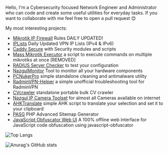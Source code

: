Hello, I'm a Cybersecurity focused Network Engineer and Administrator who can code and create some useful utilities for everyday tasks.
If you want to collaborate with me feel free to open a pull request 😊

My most interesting projects:
- <a href="https://github.com/NazgulCoder/Mikrotik-IP-Firewall" target="_blank">Mikrotik IP Firewall</a> Rules DAILY UPDATED!
- <a href="https://github.com/NazgulCoder/IPLists" target="_blank">IPLists</a> Daily Updated VPN IP Lists (IPv4 & IPv6)
- <a href="https://github.com/NazgulCoder/caddy-secure" target="_blank">Caddy Secure</a> with Security modules and scripts
- <a href="https://github.com/NazgulCoder/Mass-Mikrotik-Executor" target="_blank">Mass Mikrotik Executor</a> a script to execute commands on multiple mikrotiks at once [REMOVED]
- <a href="https://github.com/NazgulCoder/RADIUS-Server-Checker" target="_blank">RADIUS Server Checker</a> to test your configuration
- <a href="https://github.com/NazgulCoder/NazgulMonitor" target="_blank">NazgulMonitor</a> Tool to monitor all your hardware components
- <a href="https://github.com/NazgulCoder/PCNukerPro" target="_blank">PCNukerPro</a> simple standalone cleaning and antimalware utility
- <a href="https://github.com/NazgulCoder/RadminVPN-Helper" target="_blank">RadminVPN-Helper</a> a simple unofficial troubleshooting tool for RadminVPN
- <a href="https://github.com/NazgulCoder/CVcrawler" target="_blank">CVcrawler</a> standalone portable bulk CV crawler
- <a href="https://github.com/NazgulCoder/Nazgul-IP-Camera-Toolset" target="_blank">Nazgul IP Camera Toolset</a> for almost all Cameras available on internet
- <a href="https://github.com/NazgulCoder/AHKTranslate" target="_blank">AHKTranslate</a> simple AHK script to translate your selection and set it to your clipboard
- <a href="https://github.com/NazgulCoder/PASG/" target="_blank">PASG</a> PHP Advanced Sitemap Generator
- <a href="https://github.com/NazgulCoder/javascript-obfuscator-webui" target="_blank">JavaScript Obfuscator Web UI</a> A 100% offline web interface for JavaScript code obfuscation using javascript-obfuscator
 

![Top Langs](https://github-readme-stats.vercel.app/api/top-langs/?username=NazgulCoder&theme=tokyonight)

![Anurag's GitHub stats](https://github-readme-stats.vercel.app/api?username=NazgulCoder&theme=tokyonight&show_icons=true)
